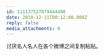 ```yaml
---
id: 111137527879444480
date: 2010-12-11T00:12:00.000Z
reply: false
media_attachments: 0
---
```


讨厌名人名人在各个微博之间复制粘贴。 ​​​​

